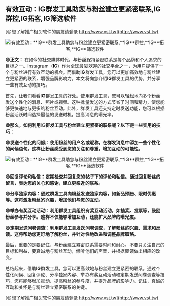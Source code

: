 ## **有效互动：**IG**群发工具助您与粉丝建立更紧密联系,**IG**群控,**IG**拓客,**IG**筛选软件**

[😍想了解推广相关软件的朋友请登录 http://www.vst.tw](http://www.vst.tw)

 <center><img src="https://vst.tw/MP4/tuiguang/png/4.png" alt="有效互动：**IG**群发工具助您与粉丝建立更紧密联系,**IG**群控,**IG**拓客,**IG**筛选软件"></center>

**😄正文：**
在如今的社交媒体时代，与粉丝保持紧密联系是每个品牌和个人追求的目标之一。Instagram（**IG**）作为全球最受欢迎的社交平台之一，为用户提供了一个与粉丝进行有效互动的机会。而借助**IG**群发工具，您可以更加高效地与粉丝建立更紧密的联系，增强品牌影响力。本文将向您介绍**IG**群发工具的优势，并分享一些有效互动的技巧。

首先，让我们看看**IG**群发工具的好处。使用群发工具，您可以轻松地向多个粉丝发送个性化的消息、照片或视频。这种批量发送的方式节省了时间和精力，使您能够更快速地与更多的粉丝互动。此外，群发工具还支持定时发送功能，您可以根据粉丝活跃时间选择最佳的发送时机，提高消息的曝光率。

**😄那么，如何利用**IG**群发工具与粉丝建立更紧密的联系呢？以下是一些实用的技巧：**

**😄发送个性化的问候：使用粉丝的用户名或昵称，在群发消息中添加一些个性化的问候语句。这样让粉丝感受到您的关注和尊重，增加互动的可能性。**

 <center><img src="https://vst.tw/MP4/tuiguang/png/2.png" alt="有效互动：**IG**群发工具助您与粉丝建立更紧密联系,**IG**群控,**IG**拓客,**IG**筛选软件"></center>

**😄回复评论和私信：定期检查并回复您的帖子下的评论和私信。通过回复粉丝的留言，表达您的关心和感谢，建立更亲近的联系。**

**😄分享独家内容：通过群发工具向粉丝发送独家内容，如新品预告、限时优惠等。这将激发粉丝的兴趣，增加他们与您的互动。**

**😄举办有奖互动活动：利用群发工具组织有奖互动活动，如抽奖、投票等，鼓励粉丝参与并分享。这样不仅能够增加互动，还能扩大品牌的曝光度。**

**😄定期发送问卷调查：利用群发工具发送问卷调查，了解粉丝的兴趣、需求和反馈。这将帮助您更好地了解粉丝，并针对性地改进和调整品牌策略。**

最后，重要的是要记住，与粉丝建立紧密联系需要时间和耐心。不要只关注自己的目标和利益，要真诚地与粉丝互动，倾听他们的声音，并根据反馈做出相应的改变。

总结起来，借助**IG**群发工具，您可以更高效地与粉丝建立更紧密的联系。通过个性化问候、回复评论、分享独家内容、举办有奖互动活动和定期发送问卷调查等技巧，您将能够增加互动、提高粉丝的参与度，并提升品牌的影响力。记住，真诚的互动和关怀是与粉丝建立紧密联系的关键。

[😍想了解推广相关软件的朋友请登录 http://www.vst.tw](http://www.vst.tw)



